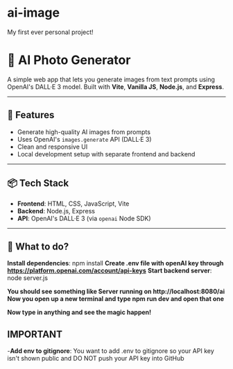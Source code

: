 # ai-image
My first ever personal project!


# 🧠 AI Photo Generator

A simple web app that lets you generate images from text prompts using OpenAI's DALL·E 3 model. Built with **Vite**, **Vanilla JS**, **Node.js**, and **Express**.

---

## 🚀 Features

- Generate high-quality AI images from prompts
- Uses OpenAI's `images.generate` API (DALL·E 3)
- Clean and responsive UI
- Local development setup with separate frontend and backend

---

## 📦 Tech Stack

- **Frontend**: HTML, CSS, JavaScript, Vite
- **Backend**: Node.js, Express
- **API**: OpenAI's DALL·E 3 (via `openai` Node SDK)

---

## 📂 What to do?
   **Install dependencies**: npm install
   **Create .env file with openAI key through https://platform.openai.com/account/api-keys**
   **Start backend server**: node server.js

   **You should see something like Server running on http://localhost:8080/ai**
   **Now you open up a new terminal and type npm run dev and open that one**

   **Now type in anything and see the magic happen!**

## IMPORTANT
   -**Add env to gitignore**: You want to add .env to gitignore so your API key isn't shown public and DO NOT push your API key into GitHub

